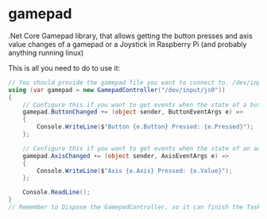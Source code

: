 # gamepad
.Net Core Gamepad library, that allows getting the button presses and axis value changes of a gamepad or a Joystick in Raspberry Pi (and probably anything running linux)

This is all you need to do to use it:

```C#
// You should provide the gamepad file you want to connect to. /dev/input/js0 is the default
using (var gamepad = new GamepadController("/dev/input/js0")) 
{
    // Configure this if you want to get events when the state of a button changes
    gamepad.ButtonChanged += (object sender, ButtonEventArgs e) =>
    {
        Console.WriteLine($"Button {e.Button} Pressed: {e.Pressed}");
    };

    // Configure this if you want to get events when the state of an axis changes
    gamepad.AxisChanged += (object sender, AxisEventArgs e) =>
    {
        Console.WriteLine($"Axis {e.Axis} Pressed: {e.Value}");
    };

    Console.ReadLine();
}
// Remember to Dispose the GamepadController, so it can finish the Task that listens for changes in the gamepad
```
